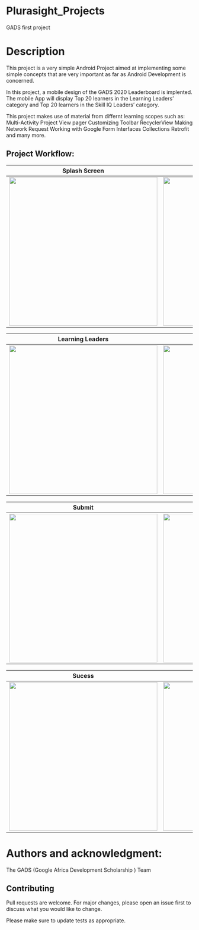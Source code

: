 # Plurasight_Projects
GADS first project

# Description
This project is a very simple Android Project aimed at implementing some simple concepts that are very important as far as Android Development is concerned.

In this project, a mobile design of the GADS 2020 Leaderboard is implented.
The mobile App will display Top 20 learners in the Learning Leaders’ category and Top 20 learners in the Skill IQ Leaders’ category.

This project makes use of material from differnt learning scopes such as:
Multi-Activity Project
View pager
Customizing Toolbar
RecyclerView
Making Network Request
Working with Google Form
Interfaces
Collections
Retrofit
and many more.

## Project Workflow:
Splash Screen             |  No Internet
:-------------------------:|:-------------------------:
 <img src="https://i.imgur.com/pnqceCr.png"   height="400" > |  <img src="https://i.imgur.com/CTdMXFw.png"   height="400" >
 
 Learning Leaders             |  Skill IQ
 :-------------------------:|:-------------------------:
<img src="https://i.imgur.com/FRqAE1l.png"   height="400" > | <img src="https://i.imgur.com/zcdy4qF.png"   height="400" >

Submit             |  Confirmation
:-------------------------:|:-------------------------:
<img src="https://i.imgur.com/CY4M7Hz.png"  height="400" > |  <img src="https://i.imgur.com/rOoFEpx.png"   height="400" >

Sucess         |  Error
:-------------------------:|:-------------------------:
 <img src="https://i.imgur.com/HkFNGmD.png"   height="400" > | <img src="https://i.imgur.com/HJNNcpn.png"   height="400" >

# Authors and acknowledgment:
The GADS (Google Africa Development Scholarship ) Team

## Contributing
Pull requests are welcome. For major changes, please open an issue first to discuss what you would like to change.

Please make sure to update tests as appropriate.





